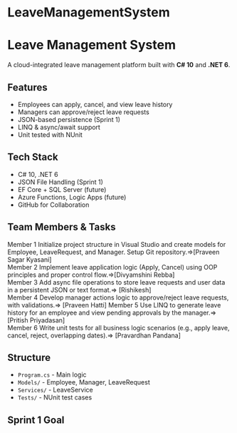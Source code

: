# LeaveManagementSystem
#  Leave Management System

A cloud-integrated leave management platform built with **C# 10** and **.NET 6**.

##  Features
- Employees can apply, cancel, and view leave history
- Managers can approve/reject leave requests
- JSON-based persistence (Sprint 1)
- LINQ & async/await support
- Unit tested with NUnit

##  Tech Stack
- C# 10, .NET 6
- JSON File Handling (Sprint 1)
- EF Core + SQL Server (future)
- Azure Functions, Logic Apps (future)
- GitHub for Collaboration

## Team Members & Tasks
Member 1	Initialize project structure in Visual Studio and create models for Employee, LeaveRequest, and Manager. Setup Git repository.=>[Praveen Sagar Kyasani]                  
Member 2	Implement leave application logic (Apply, Cancel) using OOP principles and proper control flow.=>[Divyamshini Rebba]          
Member 3	Add async file operations to store leave requests and user data in a persistent JSON or text format.=> [Rishikesh]                      
Member 4	Develop manager actions logic to approve/reject leave requests, with validations.=> [Praveen Hatti]
Member 5	Use LINQ to generate leave history for an employee and view pending approvals by the manager.=>[Pritish Priyadasan]                               
Member 6	Write unit tests for all business logic scenarios (e.g., apply leave, cancel, reject, overlapping dates).=> [Pravardhan Pandana]
               

##  Structure
- `Program.cs` - Main logic
- `Models/` - Employee, Manager, LeaveRequest
- `Services/` - LeaveService
- `Tests/` - NUnit test cases

##  Sprint 1 Goal

